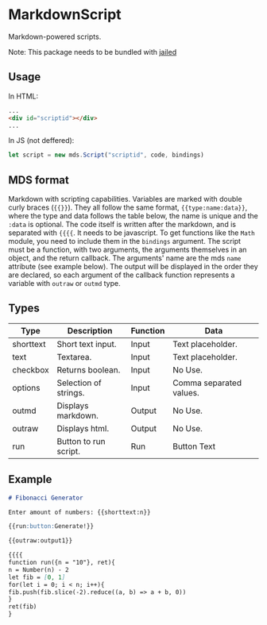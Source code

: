 # MarkdownScript

Markdown-powered scripts.

Note: This package needs to be bundled with
[jailed](https://github.com/asvd/jailed)

## Usage

In HTML:

```html
...
<div id="scriptid"></div>
...
```

In JS (not deffered):

```javascript
let script = new mds.Script("scriptid", code, bindings)
```

## MDS format

Markdown with scripting capabilities. Variables are marked with double curly
braces (`{{}}`). They all follow the same format, `{{type:name:data}}`, where
the type and data follows the table below, the name is unique and the `:data`
is optional. The code itself is written after the markdown, and is separated
with `{{{{`. It needs to be javascript. To get functions like the `Math` module,
you need to include them in the `bindings` argument. The script must be a
function, with two arguments, the arguments themselves in an object, and the
return callback. The arguments' name are the mds `name` attribute (see example
below). The output will be displayed in the order they are declared, so each
argument of the callback function represents a variable with `outraw` or `outmd`
type.

## Types

| Type      | Description           | Function | Data                    |
| --------- | --------------------- | -------- | ----------------------- |
| shorttext | Short text input.     | Input    | Text placeholder.       |
| text      | Textarea.             | Input    | Text placeholder.       |
| checkbox  | Returns boolean.      | Input    | No Use.                 |
| options   | Selection of strings. | Input    | Comma separated values. |
| outmd     | Displays markdown.    | Output   | No Use.                 |
| outraw    | Displays html.        | Output   | No Use.                 |
| run       | Button to run script. | Run      | Button Text             |

## Example

```markdown
# Fibonacci Generator

Enter amount of numbers: {{shorttext:n}}

{{run:button:Generate!}}

{{outraw:output1}}

{{{{
function run({n = "10"}, ret){
n = Number(n) - 2
let fib = [0, 1]
for(let i = 0; i < n; i++){
fib.push(fib.slice(-2).reduce((a, b) => a + b, 0))
}
ret(fib)
}
```
